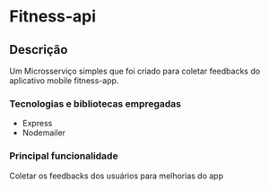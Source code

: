 <h1>Fitness-api</h1>

<h2>Descrição</h2>
Um Microsserviço simples que foi criado para coletar feedbacks do aplicativo mobile fitness-app.

<h3>Tecnologias e bibliotecas empregadas</h3>
<ul>
  <li>Express</li>
  <li>Nodemailer</li>
</ul>

<h3>Principal funcionalidade</h3>
Coletar os feedbacks dos usuários para melhorias do app
